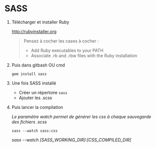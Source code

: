 SASS
===================

1. Télécharger et installer Ruby

	http://rubyinstaller.org

	> Pensez à cocher les cases à cocher :
	>  - Add Ruby executables to your PATH
	>  - Associate .rb and .rbw files with the Ruby installation

2. Puis dans gitbash OU cmd

	```
	gem install sass
	```

3. Une fois SASS installé

	- Créer un répertoire ``sass``
	- Ajouter les .scss

4. Puis lancer la compilation

	*Le paramètre watch permet de générer les css à chaque sauvegarde des fichiers .scss*

	```
	sass --watch sass:css
	```
	*sass --watch [SASS_WORKING_DIR]:[CSS_COMPILED_DIR]*